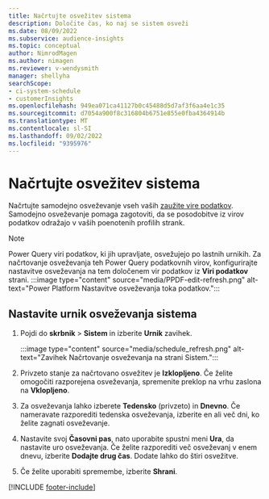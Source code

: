 ```yaml
---
title: Načrtujte osvežitev sistema
description: Določite čas, ko naj se sistem osveži
ms.date: 08/09/2022
ms.subservice: audience-insights
ms.topic: conceptual
author: NimrodMagen
ms.author: nimagen
ms.reviewer: v-wendysmith
manager: shellyha
searchScope:
- ci-system-schedule
- customerInsights
ms.openlocfilehash: 949ea071ca41127b0c45488d5d7af3f6aa4e1c35
ms.sourcegitcommit: d7054a900f8c316804b6751e855e0fba4364914b
ms.translationtype: MT
ms.contentlocale: sl-SI
ms.lasthandoff: 09/02/2022
ms.locfileid: "9395976"
---
```

# <a name="schedule-system-refresh"></a>Načrtujte osvežitev sistema

Načrtujte samodejno osveževanje vseh vaših [zaužite vire podatkov](data-sources.md). Samodejno osveževanje pomaga zagotoviti, da se posodobitve iz virov podatkov odražajo v vaših poenotenih profilih strank.

> [!NOTE]
> Power Query viri podatkov, ki jih upravljate, osvežujejo po lastnih urnikih. Za načrtovanje osveževanja teh Power Query podatkovnih virov, konfigurirajte nastavitve osveževanja na tem določenem vir podatkov iz **Viri podatkov** strani.
> :::image type="content" source="media/PPDF-edit-refresh.png" alt-text="Power Platform Nastavitve osveževanja toka podatkov.":::

## <a name="set-system-refresh-schedule"></a>Nastavite urnik osveževanja sistema

1. Pojdi do **skrbnik** > **Sistem** in izberite **Urnik** zavihek.

   :::image type="content" source="media/schedule_refresh.png" alt-text="Zavihek Načrtovanje osveževanja na strani Sistem.":::

1. Privzeto stanje za načrtovano osvežitev je **Izklopljeno**. Če želite omogočiti razporejena osveževanja, spremenite preklop na vrhu zaslona na **Vklopljeno**.

1. Za osveževanja lahko izberete **Tedensko** (privzeto) in **Dnevno**. Če nameravate razporediti tedenska osveževanja, izberite en ali več dni, ko želite zagnati osveževanje.

1. Nastavite svoj **Časovni pas**, nato uporabite spustni meni **Ura**, da nastavite uro osveževanja. Če želite razporediti več osveževanj v enem dnevu, izberite **Dodajte drug čas**. Dodate lahko do štiri osvežitve.

1. Če želite uporabiti spremembe, izberite **Shrani**.

[!INCLUDE [footer-include](includes/footer-banner.md)]
